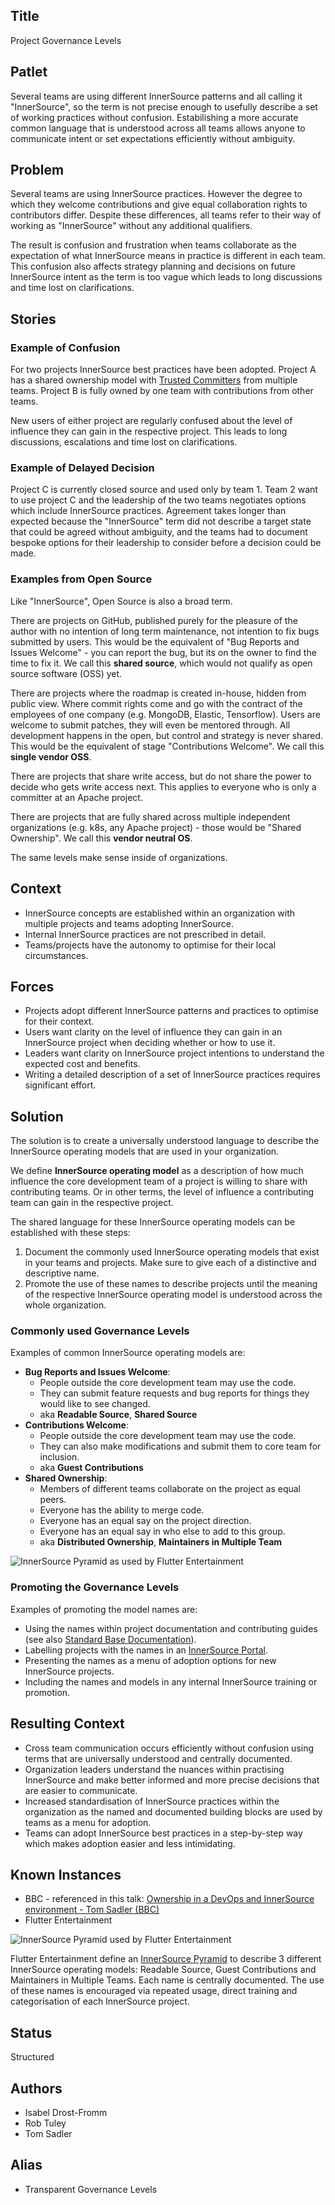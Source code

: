 ## Title

Project Governance Levels

## Patlet

Several teams are using different InnerSource patterns and all calling it "InnerSource", so the term is not precise enough to usefully describe a set of working practices without confusion.
Estabilishing a more accurate common language that is understood across all teams allows anyone to communicate intent or set expectations efficiently without ambiguity.

## Problem

Several teams are using InnerSource practices. However the degree to which they welcome contributions and give equal collaboration rights to contributors differ. Despite these differences, all teams refer to their way of working as "InnerSource" without any additional qualifiers.

The result is confusion and frustration when teams collaborate as the expectation of what InnerSource means in practice is different in each team. This confusion also affects strategy planning and decisions on future InnerSource intent as the term is too vague which leads to long discussions and time lost on clarifications.

## Stories

### Example of Confusion

For two projects InnerSource best practices have been adopted. Project A has a shared ownership model with [Trusted Committers](../2-structured/trusted-committer.md) from multiple teams. Project B is fully owned by one team with contributions from other teams.

New users of either project are regularly confused about the level of influence they can gain in the respective project. This leads to long discussions, escalations and time lost on clarifications.

### Example of Delayed Decision

Project C is currently closed source and used only by team 1. Team 2 want to use project C and the leadership of the two teams negotiates options which include InnerSource practices. Agreement takes longer than expected because the "InnerSource" term did not describe a target state that could be agreed without ambiguity, and the teams had to document bespoke options for their leadership to consider before a decision could be made.

### Examples from Open Source

Like "InnerSource", Open Source is also a broad term.

There are projects on GitHub, published purely for the pleasure of the author with no intention of long term maintenance, not intention to fix bugs submitted by users. This would be the equivalent of "Bug Reports and Issues Welcome" - you can report the bug, but its on the owner to find the time to fix it. We call this **shared source**, which would not qualify as open source software (OSS) yet.

There are projects where the roadmap is created in-house, hidden from public view. Where commit rights come and go with the contract of the employees of one company (e.g. MongoDB, Elastic, Tensorflow). Users are welcome to submit patches, they will even be mentored through. All development happens in the open, but control and strategy is never shared. This would be the equivalent of stage "Contributions Welcome". We call this **single vendor OSS**.

There are projects that share write access, but do not share the power to decide who gets write access next. This applies to everyone who is only a committer at an Apache project.

There are projects that are fully shared across multiple independent organizations (e.g. k8s, any Apache project) - those would be "Shared Ownership". We call this **vendor neutral OS**.

The same levels make sense inside of organizations.

## Context

- InnerSource concepts are established within an organization with multiple projects and teams adopting InnerSource.
- Internal InnerSource practices are not prescribed in detail.
- Teams/projects have the autonomy to optimise for their local circumstances.

## Forces

- Projects adopt different InnerSource patterns and practices to optimise for their context.
- Users want clarity on the level of influence they can gain in an InnerSource project when deciding whether or how to use it.
- Leaders want clarity on InnerSource project intentions to understand the expected cost and benefits.
- Writing a detailed description of a set of InnerSource practices requires significant effort.

## Solution

The solution is to create a universally understood language to describe the InnerSource operating models that are used in your organization.

We define **InnerSource operating model** as a description of how much influence the core development team of a project is willing to share with contributing teams. Or in other terms, the level of influence a contributing team can gain in the respective project.

The shared language for these InnerSource operating models can be established with these steps:

1. Document the commonly used InnerSource operating models that exist in your teams and projects. Make sure to give each of a distinctive and descriptive name.
2. Promote the use of these names to describe projects until the meaning of the respective InnerSource operating model is understood across the whole organization.

### Commonly used Governance Levels

Examples of common InnerSource operating models are:

- **Bug Reports and Issues Welcome**:
    - People outside the core development team may use the code.
    - They can submit feature requests and bug reports for things they would like to see changed.
    - aka **Readable Source**, **Shared Source**
- **Contributions Welcome**:
    - People outside the core development team may use the code.
    - They can also make modifications and submit them to core team for inclusion.
    - aka **Guest Contributions**
- **Shared Ownership**:
    - Members of different teams collaborate on the project as equal peers.
    - Everyone has the ability to merge code.
    - Everyone has an equal say on the project direction.
    - Everyone has an equal say in who else to add to this group.
    - aka **Distributed Ownership**, **Maintainers in Multiple Team**

![InnerSource Pyramid as used by Flutter Entertainment](https://innersource.flutter.com/how/pyramid/pyramid.png)

### Promoting the Governance Levels

Examples of promoting the model names are:

- Using the names within project documentation and contributing guides (see also [Standard Base Documentation](../2-structured/base-documentation.md)).
- Labelling projects with the names in an [InnerSource Portal](../2-structured/innersource-portal.md).
- Presenting the names as a menu of adoption options for new InnerSource projects.
- Including the names and models in any internal InnerSource training or promotion.

## Resulting Context

- Cross team communication occurs efficiently without confusion using terms that are universally understood and centrally documented.
- Organization leaders understand the nuances within practising InnerSource and make better informed and more precise decisions that are easier to communicate.
- Increased standardisation of InnerSource practices within the organization as the named and documented building blocks are used by teams as a menu for adoption.
- Teams can adopt InnerSource best practices in a step-by-step way which makes adoption easier and less intimidating.

## Known Instances

* BBC - referenced in this talk: [Ownership in a DevOps and InnerSource environment - Tom Sadler (BBC)](https://www.youtube.com/watch?v=O8TK7QG3FjM)
* Flutter Entertainment

![InnerSource Pyramid used by Flutter Entertainment](../../assets/img/flutter-pyramid.svg)

Flutter Entertainment define an [InnerSource Pyramid](https://innersource.flutter.com/how/) to describe 3 different InnerSource operating models: Readable Source, Guest Contributions and Maintainers in Multiple Teams. Each name is centrally documented. The use of these names is encouraged via repeated usage, direct training and categorisation of each InnerSource project.

## Status

Structured

## Authors

- Isabel Drost-Fromm
- Rob Tuley
- Tom Sadler

## Alias

- Transparent Governance Levels
